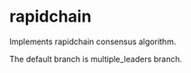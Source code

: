 # rapidchain
Implements  rapidchain consensus algorithm.

The default branch is multiple_leaders branch.
